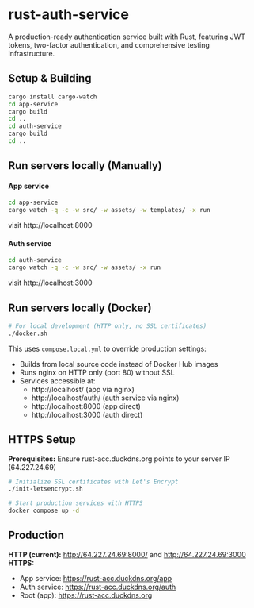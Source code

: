 # rust-auth-service

A production-ready authentication service built with Rust, featuring JWT tokens, two-factor authentication, and comprehensive testing infrastructure.

## Setup & Building

```bash
cargo install cargo-watch
cd app-service
cargo build
cd ..
cd auth-service
cargo build
cd ..
```

## Run servers locally (Manually)

#### App service

```bash
cd app-service
cargo watch -q -c -w src/ -w assets/ -w templates/ -x run
```

visit http://localhost:8000

#### Auth service

```bash
cd auth-service
cargo watch -q -c -w src/ -w assets/ -x run
```

visit http://localhost:3000

## Run servers locally (Docker)

```bash
# For local development (HTTP only, no SSL certificates)
./docker.sh
```

This uses `compose.local.yml` to override production settings:
- Builds from local source code instead of Docker Hub images
- Runs nginx on HTTP only (port 80) without SSL
- Services accessible at:
  - http://localhost/ (app via nginx)
  - http://localhost/auth/ (auth service via nginx)
  - http://localhost:8000 (app direct)
  - http://localhost:3000 (auth direct)

## HTTPS Setup

**Prerequisites:** Ensure rust-acc.duckdns.org points to your server IP (64.227.24.69)

```bash
# Initialize SSL certificates with Let's Encrypt
./init-letsencrypt.sh

# Start production services with HTTPS
docker compose up -d
```

## Production

**HTTP (current):** http://64.227.24.69:8000/ and http://64.227.24.69:3000  
**HTTPS:**

- App service: https://rust-acc.duckdns.org/app
- Auth service: https://rust-acc.duckdns.org/auth
- Root (app): https://rust-acc.duckdns.org
